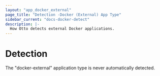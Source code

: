 ```yaml
---
layout: "app_docker_external"
page_title: "Detection -Docker (External) App Type"
sidebar_current: "docs-docker-detect"
description: |-
  How Otto detects external Docker applications.
---
```


# Detection

The "docker-external" application type is never automatically detected.
